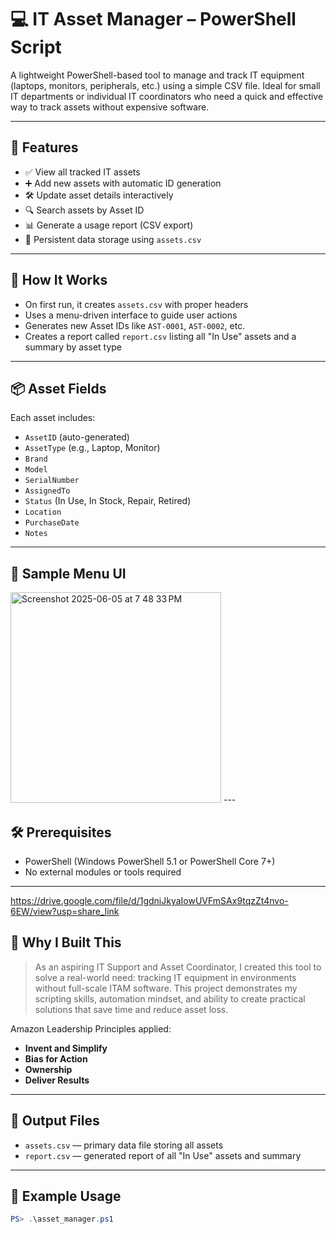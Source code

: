 # 💻 IT Asset Manager – PowerShell Script

A lightweight PowerShell-based tool to manage and track IT equipment (laptops, monitors, peripherals, etc.) using a simple CSV file. Ideal for small IT departments or individual IT coordinators who need a quick and effective way to track assets without expensive software.

---

## 🚀 Features

- ✅ View all tracked IT assets
- ➕ Add new assets with automatic ID generation
- 🛠️ Update asset details interactively
- 🔍 Search assets by Asset ID
- 📊 Generate a usage report (CSV export)
- 💾 Persistent data storage using `assets.csv`

---

## 📁 How It Works

- On first run, it creates `assets.csv` with proper headers
- Uses a menu-driven interface to guide user actions
- Generates new Asset IDs like `AST-0001`, `AST-0002`, etc.
- Creates a report called `report.csv` listing all "In Use" assets and a summary by asset type

---

## 📦 Asset Fields

Each asset includes:

- `AssetID` (auto-generated)
- `AssetType` (e.g., Laptop, Monitor)
- `Brand`
- `Model`
- `SerialNumber`
- `AssignedTo`
- `Status` (In Use, In Stock, Repair, Retired)
- `Location`
- `PurchaseDate`
- `Notes`

---

## 📌 Sample Menu UI
<img width="337" alt="Screenshot 2025-06-05 at 7 48 33 PM" src="https://github.com/user-attachments/assets/28532574-1eea-46aa-8f1e-38ac400bf676" />
---

## 🛠 Prerequisites

- PowerShell (Windows PowerShell 5.1 or PowerShell Core 7+)
- No external modules or tools required

---

https://drive.google.com/file/d/1gdniJkyaIowUVFmSAx9tqzZt4nvo-6EW/view?usp=share_link

## 🧠 Why I Built This

> As an aspiring IT Support and Asset Coordinator, I created this tool to solve a real-world need: tracking IT equipment in environments without full-scale ITAM software. This project demonstrates my scripting skills, automation mindset, and ability to create practical solutions that save time and reduce asset loss.

Amazon Leadership Principles applied:
- **Invent and Simplify**
- **Bias for Action**
- **Ownership**
- **Deliver Results**

---

## 📂 Output Files

- `assets.csv` — primary data file storing all assets
- `report.csv` — generated report of all "In Use" assets and summary

---

## 🧪 Example Usage

```powershell
PS> .\asset_manager.ps1
